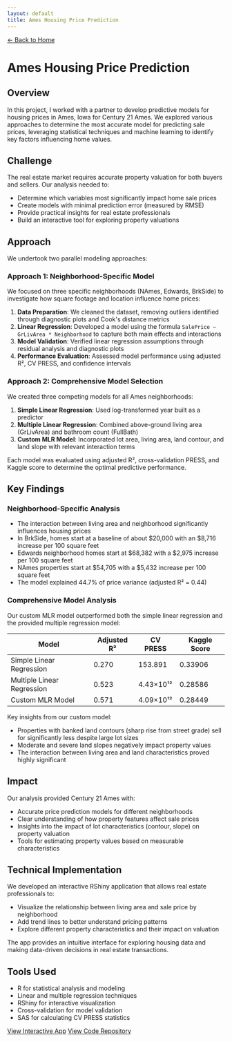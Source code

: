 ```yaml
---
layout: default
title: Ames Housing Price Prediction
---
```


<a href="/" class="back-link"><span>&larr;</span> Back to Home</a>

# Ames Housing Price Prediction

## Overview

In this project, I worked with a partner to develop predictive models for housing prices in Ames, Iowa for Century 21 Ames. We explored various approaches to determine the most accurate model for predicting sale prices, leveraging statistical techniques and machine learning to identify key factors influencing home values.

## Challenge

The real estate market requires accurate property valuation for both buyers and sellers. Our analysis needed to:
- Determine which variables most significantly impact home sale prices
- Create models with minimal prediction error (measured by RMSE)
- Provide practical insights for real estate professionals 
- Build an interactive tool for exploring property valuations

## Approach

We undertook two parallel modeling approaches:

### Approach 1: Neighborhood-Specific Model

We focused on three specific neighborhoods (NAmes, Edwards, BrkSide) to investigate how square footage and location influence home prices:

1. **Data Preparation**: We cleaned the dataset, removing outliers identified through diagnostic plots and Cook's distance metrics
2. **Linear Regression**: Developed a model using the formula `SalePrice ~ GrLivArea * Neighborhood` to capture both main effects and interactions
3. **Model Validation**: Verified linear regression assumptions through residual analysis and diagnostic plots
4. **Performance Evaluation**: Assessed model performance using adjusted R², CV PRESS, and confidence intervals

### Approach 2: Comprehensive Model Selection

We created three competing models for all Ames neighborhoods:

1. **Simple Linear Regression**: Used log-transformed year built as a predictor
2. **Multiple Linear Regression**: Combined above-ground living area (GrLivArea) and bathroom count (FullBath)
3. **Custom MLR Model**: Incorporated lot area, living area, land contour, and land slope with relevant interaction terms

Each model was evaluated using adjusted R², cross-validation PRESS, and Kaggle score to determine the optimal predictive performance.

## Key Findings

### Neighborhood-Specific Analysis

- The interaction between living area and neighborhood significantly influences housing prices
- In BrkSide, homes start at a baseline of about $20,000 with an $8,716 increase per 100 square feet
- Edwards neighborhood homes start at $68,382 with a $2,975 increase per 100 square feet
- NAmes properties start at $54,705 with a $5,432 increase per 100 square feet
- The model explained 44.7% of price variance (adjusted R² = 0.44)

### Comprehensive Model Analysis

Our custom MLR model outperformed both the simple linear regression and the provided multiple regression model:

| Model | Adjusted R² | CV PRESS | Kaggle Score |
|-------|------------|----------|--------------|
| Simple Linear Regression | 0.270 | 153.891 | 0.33906 |
| Multiple Linear Regression | 0.523 | 4.43×10¹² | 0.28586 |
| Custom MLR Model | 0.571 | 4.09×10¹² | 0.28449 |

Key insights from our custom model:
- Properties with banked land contours (sharp rise from street grade) sell for significantly less despite large lot sizes
- Moderate and severe land slopes negatively impact property values
- The interaction between living area and land characteristics proved highly significant

## Impact

Our analysis provided Century 21 Ames with:
- Accurate price prediction models for different neighborhoods
- Clear understanding of how property features affect sale prices
- Insights into the impact of lot characteristics (contour, slope) on property valuation
- Tools for estimating property values based on measurable characteristics

## Technical Implementation

We developed an interactive RShiny application that allows real estate professionals to:
- Visualize the relationship between living area and sale price by neighborhood
- Add trend lines to better understand pricing patterns
- Explore different property characteristics and their impact on valuation

The app provides an intuitive interface for exploring housing data and making data-driven decisions in real estate transactions.

## Tools Used

- R for statistical analysis and modeling
- Linear and multiple regression techniques
- RShiny for interactive visualization
- Cross-validation for model validation
- SAS for calculating CV PRESS statistics

<div class="project-links">
  <a href="https://amaxpagan.shinyapps.io/RShinyApp/" target="_blank">View Interactive App</a>
  <a href="https://github.com/CDCastr0/Ames-Housing-Analysis" target="_blank">View Code Repository</a>
</div> 
